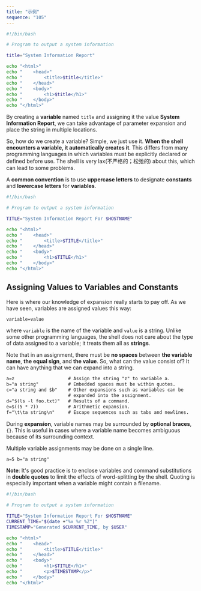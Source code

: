 ```yaml
---
title: "示例"
sequence: "105"
---
```


```bash
#!/bin/bash

# Program to output a system information

title="System Information Report"

echo "<html>"
echo "    <head>"
echo "        <title>$title</title>"
echo "    </head>"
echo "    <body>"
echo "        <h1>$title</h1>"
echo "    </body>"
echo "</html>"
```

By creating a **variable** named `title` and assigning it the value **System Information Report**, we can take advantage of parameter expansion and place the string in multiple locations.

So, how do we create a variable? Simple, we just use it. **When the shell encounters a variable, it automatically creates it**. This differs from many programming languages in which variables must be explicitly declared or defined before use. The shell is very lax(不严格的；松弛的) about this, which can lead to some problems.

A **common convention** is to use **uppercase letters** to designate **constants** and **lowercase letters** for **variables**.

```bash
#!/bin/bash

# Program to output a system information

TITLE="System Information Report For $HOSTNAME"

echo "<html>"
echo "    <head>"
echo "        <title>$TITLE</title>"
echo "    </head>"
echo "    <body>"
echo "        <h1>$TITLE</h1>"
echo "    </body>"
echo "</html>"
```

## Assigning Values to Variables and Constants

Here is where our knowledge of expansion really starts to pay off. As we have seen, variables are assigned values this way:

```txt
variable=value
```

where `variable` is the name of the variable and `value` is a string. Unlike some other programming languages, the shell does not care about the type of data assigned to a variable; it treats them all as **strings**.

Note that in an assignment, there must be **no spaces** between **the variable name**, **the equal sign**, and **the value**. So, what can the value consist of? It can have anything that we can expand into a string.

```txt
a=z                    # Assign the string "z" to variable a.
b="a string"           # Embedded spaces must be within quotes.
c="a string and $b"    # Other expansions such as variables can be
                       # expanded into the assignment.
d="$(ls -l foo.txt)"   # Results of a command.
e=$((5 * 7))           # Arithmetic expansion.
f="\t\ta string\n"     # Escape sequences such as tabs and newlines.
```

During **expansion**, variable names may be surrounded by **optional braces**, `{}`. This is useful in cases where a variable name becomes ambiguous because of its surrounding context.

Multiple variable assignments may be done on a single line.

```txt
a=5 b="a string"
```

**Note**: It's good practice is to enclose variables and command substitutions in **double quotes** to limit the effects of word-splitting by the shell. Quoting is especially important when a variable might contain a filename.

```bash
#!/bin/bash

# Program to output a system information

TITLE="System Information Report For $HOSTNAME"
CURRENT_TIME="$(date +"%x %r %Z")"
TIMESTAMP="Generated $CURRENT_TIME, by $USER"

echo "<html>"
echo "    <head>"
echo "        <title>$TITLE</title>"
echo "    </head>"
echo "    <body>"
echo "        <h1>$TITLE</h1>"
echo "        <p>$TIMESTAMP</p>"
echo "    </body>"
echo "</html>"

```
